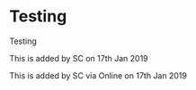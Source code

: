 # Testing
Testing

<p>This is added by SC on 17th Jan 2019</p>
<p>This is added by SC via Online on 17th Jan 2019</p>
